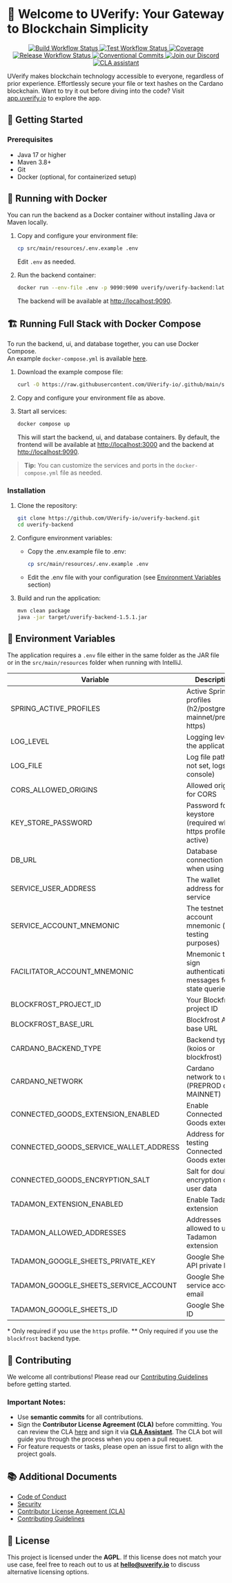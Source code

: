 # 💎 Welcome to UVerify: Your Gateway to Blockchain Simplicity

<p align="center">
  <a href="https://github.com/UVerify-io/uverify-backend/actions/workflows/build.yaml">
    <img src="https://img.shields.io/github/actions/workflow/status/UVerify-io/uverify-backend/build.yaml" alt="Build Workflow Status" />
  </a>
  <a href="https://UVerify-io.github.io/coverage-report/index.html">
    <img src="https://img.shields.io/github/actions/workflow/status/UVerify-io/uverify-backend/tests.yaml?label=tests" alt="Test Workflow Status" />
  </a>
   <a href="https://UVerify-io.github.io/uverify-backend/coverage-report/index.html"><img alt="Coverage" src="https://uverify-io.github.io/uverify-backend/coverage-report/badges/jacoco.svg" /></a>
   <a href="https://github.com/UVerify-io/uverify-backend/actions/workflows/release.yaml">
    <img src="https://img.shields.io/github/actions/workflow/status/UVerify-io/uverify-backend/release.yaml?label=release" alt="Release Workflow Status">
  </a>
   <a href="https://conventionalcommits.org">
    <img src="https://img.shields.io/badge/Conventional%20Commits-1.0.0-%23FE5196?logo=conventionalcommits&logoColor=white" alt="Conventional Commits">
  </a>
   <a href="https://discord.gg/Dvqkynn6xc">
    <img src="https://img.shields.io/discord/1263737876743589938" alt="Join our Discord">
  </a>
  <a href="https://cla-assistant.io/UVerify-io/uverify-backend"><img src="https://cla-assistant.io/readme/badge/UVerify-io/uverify-backend" alt="CLA assistant" /></a>
</p>

UVerify makes blockchain technology accessible to everyone, regardless of prior experience. Effortlessly secure your file or text hashes on the Cardano blockchain. Want to try it out before diving into the code? Visit [app.uverify.io](https://app.uverify.io) to explore the app.

## 🚀 Getting Started

### Prerequisites
- Java 17 or higher
- Maven 3.8+
- Git
- Docker (optional, for containerized setup)

## 🐳 Running with Docker

You can run the backend as a Docker container without installing Java or Maven locally.

1. Copy and configure your environment file:
   ```zsh
   cp src/main/resources/.env.example .env
   ```
   Edit `.env` as needed.

2. Run the backend container:
   ```zsh
   docker run --env-file .env -p 9090:9090 uverify/uverify-backend:latest
   ```
   The backend will be available at [http://localhost:9090](http://localhost:9090).

## 🏗️ Running Full Stack with Docker Compose

To run the backend, ui, and database together, you can use Docker Compose.  
An example `docker-compose.yml` is available [here](https://github.com/UVerify-io/.github/blob/main/scripts/docker-compose.yml).

1. Download the example compose file:
   ```zsh
   curl -O https://raw.githubusercontent.com/UVerify-io/.github/main/scripts/docker-compose.yml
   ```
2. Copy and configure your environment file as above.

3. Start all services:
   ```zsh
   docker compose up
   ```
   This will start the backend, ui, and database containers.
   By default, the frontend will be available at [http://localhost:3000](http://localhost:3000) and the backend at [http://localhost:9090](http://localhost:9090).

> **Tip:** You can customize the services and ports in the `docker-compose.yml` file as needed.

### Installation

1. Clone the repository:
   ```zsh
   git clone https://github.com/UVerify-io/uverify-backend.git
   cd uverify-backend
    ```

2. Configure environment variables:
    - Copy the .env.example file to .env:
      ```zsh
      cp src/main/resources/.env.example .env
      ```
    - Edit the .env file with your configuration (see [Environment Variables](#-environment-variables) section)

3. Build and run the application:
   ```zsh
   mvn clean package
   java -jar target/uverify-backend-1.5.1.jar
   ```

## 🔧 Environment Variables

The application requires a `.env` file either in the same folder as the JAR file or in the `src/main/resources` folder when running with IntelliJ.

| Variable                               | Description                                                       | Example                                       | Required |
|----------------------------------------|-------------------------------------------------------------------|-----------------------------------------------|----------|
| SPRING_ACTIVE_PROFILES                 | Active Spring profiles (h2/postgres, mainnet/preprod, https)      | preprod,h2                                    | Yes      |
| LOG_LEVEL                              | Logging level for the application                                 | INFO                                          | No       |
| LOG_FILE                               | Log file path (if not set, logs to console)                       | ./logs/uverify.log                            | No       |
| CORS_ALLOWED_ORIGINS                   | Allowed origins for CORS                                          | http://localhost:3000                         | No       |
| KEY_STORE_PASSWORD                     | Password for the keystore (required when https profile is active) | password123                                   | No\*     |
| DB_URL                                 | Database connection URL when using H2                             | jdbc:h2:./data/db                             | No       |
| SERVICE_USER_ADDRESS                   | The wallet address for the service                                | addr_test1qqgmew8y57fsfc3...                  | Yes      |
| SERVICE_ACCOUNT_MNEMONIC               | The testnet account mnemonic (for testing purposes)               | word1 word2 ... word24                        | No       |
| FACILITATOR_ACCOUNT_MNEMONIC           | Mnemonic to sign authentication messages for state queries        | word1 word2 ... word24                        | No       |
| BLOCKFROST_PROJECT_ID                  | Your Blockfrost project ID                                        | preprod123abc                                 | Yes\**   |
| BLOCKFROST_BASE_URL                    | Blockfrost API base URL                                           | https://cardano-preprod.blockfrost.io/api/v0/ | Yes\**   |
| CARDANO_BACKEND_TYPE                   | Backend type (koios or blockfrost)                                | blockfrost                                    | Yes      |
| CARDANO_NETWORK                        | Cardano network to use (PREPROD or MAINNET)                       | PREPROD                                       | Yes      |
| CONNECTED_GOODS_EXTENSION_ENABLED      | Enable Connected Goods extension                                  | false                                         | No       |
| CONNECTED_GOODS_SERVICE_WALLET_ADDRESS | Address for testing Connected Goods extension                     | addr_test1...                                 | No       |
| CONNECTED_GOODS_ENCRYPTION_SALT        | Salt for double encryption of user data                           | randomsalt123                                 | No       |
| TADAMON_EXTENSION_ENABLED              | Enable Tadamon extension                                          | false                                         | No       |
| TADAMON_ALLOWED_ADDRESSES              | Addresses allowed to use Tadamon extension                        | addr1,addr2                                   | No       |
| TADAMON_GOOGLE_SHEETS_PRIVATE_KEY      | Google Sheets API private key                                     | -----BEGIN PRIVATE KEY-----\\n...             | No       |
| TADAMON_GOOGLE_SHEETS_SERVICE_ACCOUNT  | Google Sheets service account email                               | account@project.iam.gserviceaccount.com       | No       |
| TADAMON_GOOGLE_SHEETS_ID               | Google Sheets ID                                                  | 1FZZA0N...AaaAVe                              | No       |

\* Only required if you use the `https` profile.
\** Only required if you use the `blockfrost` backend type.

## 💙 Contributing

We welcome all contributions! Please read our [Contributing Guidelines](CONTRIBUTING.md) before getting started.

### Important Notes:

- Use **semantic commits** for all contributions.
- Sign the **Contributor License Agreement (CLA)** before committing. You can review the CLA [here](./CLA.md) and sign it via **[CLA Assistant](https://cla-assistant.io/)**. The CLA bot will guide you through the process when you open a pull request.
- For feature requests or tasks, please open an issue first to align with the project goals.

## 📚 Additional Documents

- [Code of Conduct](CODE_OF_CONDUCT.md)
- [Security](SECURITY.md)
- [Contributor License Agreement (CLA)](./CLA.md)
- [Contributing Guidelines](CONTRIBUTING.md)

## 📜 License

This project is licensed under the **AGPL**. If this license does not match your use case, feel free to reach out to us at **[hello@uverify.io](mailto:hello@uverify.io)** to discuss alternative licensing options.